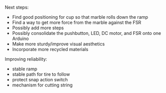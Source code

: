Next steps:
- Find good positioning for cup so that marble rolls down the ramp
- Find a way to get more force from the marble against the FSR
- Possibly add more steps
- Possibly consolidate the pushbutton, LED, DC motor, and FSR onto one Arduino
- Make more sturdy/improve visual aesthetics
- Incorporate more recycled materials

Improving reliability:
- stable ramp
- stable path for tire to follow
- protect snap action switch
- mechanism for cutting string
